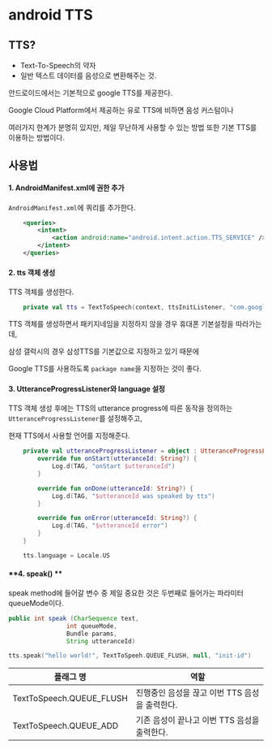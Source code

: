 # android TTS

## TTS?
* Text-To-Speech의 약자
* 일반 텍스트 데이터를 음성으로 변환해주는 것. 

안드로이드에서는 기본적으로 google TTS를 제공한다.

Google Cloud Platform에서 제공하는 유로 TTS에 비하면 음성 커스텀이나

여러가지 한계가 분명히 있지만, 제일 무난하게 사용할 수 있는 방법 또한 기본 TTS를 이용하는 방법이다.


## 사용법


#### **1. AndroidManifest.xml**에 권한 추가

`AndroidManifest.xml`에 쿼리를 추가한다.

```xml
    <queries>
        <intent>
            <action android:name="android.intent.action.TTS_SERVICE" />
        </intent>
    </queries>
```


#### **2. tts 객체 생성**
TTS 객체를 생성한다.

```kotlin
    private val tts = TextToSpeech(context, ttsInitListener, "com.google.android.tts")
```

TTS 객체를 생성하면서 패키지네임을 지정하지 않을 경우 휴대폰 기본설정을 따라가는데,

삼성 갤럭시의 경우 삼성TTS를 기본값으로 지정하고 있기 때문에

Google TTS를 사용하도록 `package name`을 지정하는 것이 좋다.

#### **3. UtteranceProgressListener와 language 설정**

TTS 객체 생성 후에는 TTS의 utterance progress에 따른 동작을 정의하는 `UtteranceProgressListener`를 설정해주고,

현재 TTS에서 사용할 언어를 지정해준다.

```kotlin
    private val utteranceProgressListener = object : UtteranceProgressListener() {
        override fun onStart(utteranceId: String?) {
            Log.d(TAG, "onStart $utteranceId")
        }

        override fun onDone(utteranceId: String?) {
            Log.d(TAG, "$utteranceId was speaked by tts")
        }

        override fun onError(utteranceId: String?) {
            Log.d(TAG, "$utteranceId error")
        }
    }

    tts.language = Locale.US
```


#### **4. speak() **
speak method에 들어갈 변수 중 제일 중요한 것은 두번째로 들어가는 파라미터 queueMode이다.

```java
public int speak (CharSequence text, 
                int queueMode, 
                Bundle params, 
                String utteranceId)
```


```kotlin
tts.speak("hello world!", TextToSpeeh.QUEUE_FLUSH, null, "init-id")
```


| 플래그 명 | 역할 |
| ---- | ---- |
| TextToSpeech.QUEUE_FLUSH | 진행중인 음성을 끊고 이번 TTS 음성을 출력한다. |
| TextToSpeech.QUEUE_ADD | 기존 음성이 끝나고 이번 TTS 음성을 출력한다. |